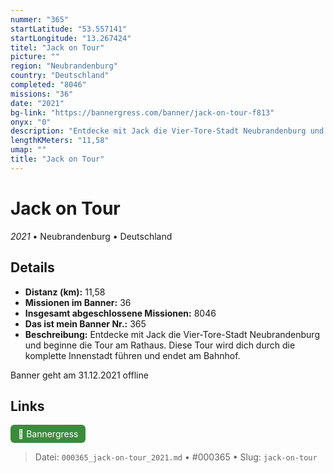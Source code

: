 ```yaml
---
nummer: "365"
startLatitude: "53.557141"
startLongitude: "13.267424"
titel: "Jack on Tour"
picture: ""
region: "Neubrandenburg"
country: "Deutschland"
completed: "8046"
missions: "36"
date: "2021"
bg-link: "https://bannergress.com/banner/jack-on-tour-f813"
onyx: "0"
description: "Entdecke mit Jack die Vier-Tore-Stadt Neubrandenburg und beginne die Tour am Rathaus. Diese Tour wird dich durch die komplette Innenstadt führen und endet am Bahnhof.\n\nBanner geht am 31.12.2021 offline"
lengthKMeters: "11,58"
umap: ""
title: "Jack on Tour"
---
```

# Jack on Tour

*2021* • Neubrandenburg • Deutschland



## Details
- **Distanz (km):** 11,58
- **Missionen im Banner:** 36
- **Insgesamt abgeschlossene Missionen:** 8046
- **Das ist mein Banner Nr.:** 365
- **Beschreibung:** Entdecke mit Jack die Vier-Tore-Stadt Neubrandenburg und beginne die Tour am Rathaus. Diese Tour wird dich durch die komplette Innenstadt führen und endet am Bahnhof.

Banner geht am 31.12.2021 offline


## Links
<div style="margin-top: 0.5em;">
<a href="https://bannergress.com/banner/jack-on-tour-f813" target="_blank" style="display:inline-block;margin-right:8px;padding:6px 12px;background-color:#3c8b3c;color:white;text-decoration:none;border-radius:6px;">🔗 Bannergress</a>

</div>


> Datei: `000365_jack-on-tour_2021.md` • #000365 • Slug: `jack-on-tour`
